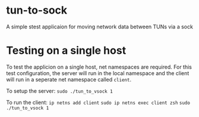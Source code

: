# tun-to-sock
A simple stest applicaion for moving network data between TUNs via a sock

# Testing on a single host

To test the applicion on a single host, net namespaces are required. For this test configuration, the server will run in the local namespace and the client will run in a seperate net namespace called `client`.

To setup the server:
    `sudo ./tun_to_vsock 1`

To run the client:
    `ip netns add client`
    `sudo ip netns exec client zsh`
    `sudo ./tun_to_vsock 1`